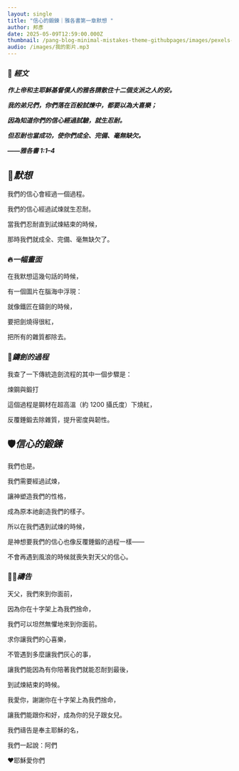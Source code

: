 ```yaml
---
layout: single
title: "信心的鍛鍊｜雅各書第一章默想 "
author: 邦彥
date: 2025-05-09T12:59:00.000Z
thumbnail: /pang-blog-minimal-mistakes-theme-githubpages/images/pexels-j-mt_photography-628996-3680094.jpg
audio: /images/我的影片.mp3
---
```

### **📖 *經文***

***作上帝和主耶穌基督僕人的雅各請散住十二個支派之人的安。***

***我的弟兄們，你們落在百般試煉中，都要以為大喜樂；***

***因為知道你們的信心經過試驗，就生忍耐。***

***但忍耐也當成功，使你們成全、完備、毫無缺欠。***

***——雅各書 1:1–4***



## 💬***默想***

我們的信心會經過一個過程。

我們的信心經過試煉就生忍耐。

當我們忍耐直到試煉結束的時候，

那時我們就成全、完備、毫無缺欠了。



### **🔥*一幅畫面***

在我默想這幾句話的時候，

有一個圖片在腦海中浮現：

就像鐵匠在鑄劍的時候，

要把劍燒得很紅，

把所有的雜質都除去。



### **🔨*鑄劍的過程***

我查了一下傳統造劍流程的其中一個步驟是：

煉鋼與鍛打

這個過程是鋼材在超高溫（約 1200 攝氏度）下燒紅，

反覆錘鍛去除雜質，提升密度與韌性。



## **🛡️*信心的鍛鍊***

我們也是。

我們需要經過試煉，

讓神塑造我們的性格，

成為原本祂創造我們的樣子。

所以在我們遇到試煉的時候，

是神想要我們的信心也像反覆錘鍛的過程一樣——

不會再遇到風浪的時候就喪失對天父的信心。



### **🙏🏻*禱告***

天父，我們來到你面前，

因為你在十字架上為我們捨命，

我們可以坦然無懼地來到你面前。

求你讓我們的心喜樂，

不管遇到多麼讓我們灰心的事，

讓我們能因為有你陪著我們就能忍耐到最後，

到試煉結束的時候。

我愛你，謝謝你在十字架上為我們捨命，

讓我們能跟你和好，成為你的兒子跟女兒。

我們禱告是奉主耶穌的名，

我們一起說：阿們



❤️耶穌愛你們
